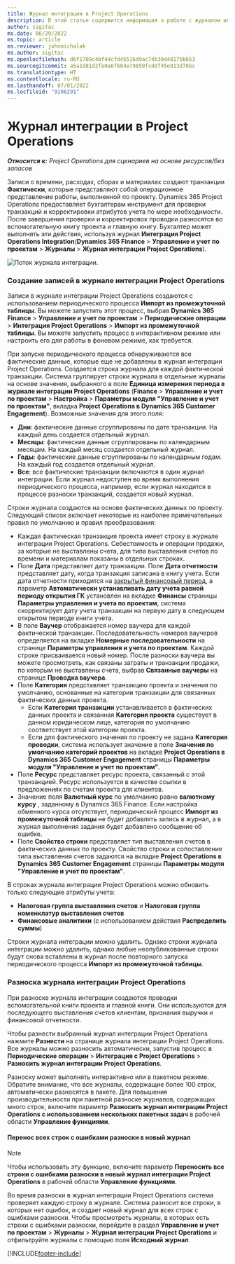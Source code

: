 ```yaml
---
title: Журнал интеграции в Project Operations
description: В этой статье содержится информация о работе с журналом интеграции в Project Operations.
author: sigitac
ms.date: 06/29/2022
ms.topic: article
ms.reviewer: johnmichalak
ms.author: sigitac
ms.openlocfilehash: d6f1709c4bf44cfd45516d9ac74b30d4817bb653
ms.sourcegitcommit: a5a1d81d2fe0a6f684e79859fcddf45e913d76bc
ms.translationtype: HT
ms.contentlocale: ru-RU
ms.lasthandoff: 07/01/2022
ms.locfileid: "9106291"
---
```

# <a name="integration-journal-in-project-operations"></a>Журнал интеграции в Project Operations

_**Относится к:** Project Operations для сценариев на основе ресурсов/без запасов_

Записи о времени, расходах, сборах и материалах создают транзакции **Фактически**, которые представляют собой операционное представление работы, выполненной по проекту. Dynamics 365 Project Operations предоставляет бухгалтерам инструмент для проверки транзакций и корректировки атрибутов учета по мере необходимости. После завершения проверки и корректировок проводки разносятся во вспомогательную книгу проекта и главную книгу. Бухгалтер может выполнять эти действия, используя журнал **Интеграция Project Operations Integration**(**Dynamics 365 Finance** > **Управление и учет по проектам** > **Журналы** > **Журнал интеграции Project Operations**).

![Поток журнала интеграции.](./media/IntegrationJournal.png)

### <a name="create-records-in-the-project-operations-integration-journal"></a>Создание записей в журнале интеграции Project Operations

Записи в журнале интеграции Project Operations создаются с использованием периодического процесса **Импорт из промежуточной таблицы**. Вы можете запустить этот процесс, выбрав **Dynamics 365 Finance** > **Управление и учет по проектам** > **Периодические операции** > **Интеграция Project Operations** > **Импорт из промежуточной таблицы**. Вы можете запустить процесс в интерактивном режиме или настроить его для работы в фоновом режиме, как требуется.

При запуске периодического процесса обнаруживаются все фактические данные, которые еще не добавлены в журнал интеграции Project Operations. Создается строка журнала для каждой фактической транзакции.
Система группирует строки журнала в отдельные журналы на основе значения, выбранного в поле **Единица измерения периода в журнале интеграции Project Operations** (**Finance** > **Управление и учет по проектам** > **Настройка** > **Параметры модуля "Управление и учет по проектам"**, вкладка **Project Operations в Dynamics 365 Customer Engagement**). Возможные значения для этого поля:

  - **Дни**: фактические данные сгруппированы по дате транзакции. На каждый день создается отдельный журнал.
  - **Месяцы**: фактические данные сгруппированы по календарным месяцам. На каждый месяц создается отдельный журнал.
  - **Годы**: фактические данные сгруппированы по календарным годам. На каждый год создается отдельный журнал.
  - **Все**: все фактические транзакции включаются в один журнал интеграции. Если журнал недоступен во время выполнения периодического процесса, например, если журнал находится в процессе разноски транзакций, создается новый журнал.

Строки журнала создаются на основе фактических данных по проекту. Следующий список включает некоторые из наиболее примечательных правил по умолчанию и правил преобразования:

  - Каждая фактическая транзакция проекта имеет строку в журнале интеграции Project Operations. Себестоимость и операции продажи, за которые не выставлены счета, для типа выставления счетов по времени и материалам показаны в отдельных строках.
  - Поле **Дата** представляет дату транзакции. Поле **Дата отчетности** представляет дату, когда транзакция записана в книгу учета. Если дата отчетности приходится на [закрытый финансовый период](/dynamics365/finance/general-ledger/close-general-ledger-at-period-end), а параметр **Автоматически устанавливать дату учета равной периоду открытия ГК** установлен на вкладке **Финансы** страницы **Параметры управления и учета по проектам**, система скорректирует дату учета транзакции на первую дату в следующем открытом периоде книги учета.
  - В поле **Ваучер** отображается номер ваучера для каждой фактической транзакции. Последовательность номеров ваучеров определяется на вкладке **Номерные последовательности** на странице **Параметры управления и учета по проектам**. Каждой строке присваивается новый номер. После разноски ваучера вы можете просмотреть, как связаны затраты и транзакции продажи, по которым не выставлены счета, выбрав **Связанные ваучеры** на странице **Проводка ваучера**.
  - Поле **Категория** представляет транзакцию проекта и значения по умолчанию, основанные на категории транзакции для связанных фактических данных проекта.
    - Если **Категория транзакции** устанавливается в фактических данных проекта и связанная **Категория проекта** существует в данном юридическом лице, категория по умолчанию соответствует этой категории проекта.
    - Если для фактического значения по проекту не задана **Категория проводки**, система использует значение в поле **Значения по умолчанию категорий проектов** на вкладке **Project Operations в Dynamics 365 Customer Engagement** страницы **Параметры модуля "Управление и учет по проектам"**.
  - Поле **Ресурс** представляет ресурс проекта, связанный с этой транзакцией. Ресурс используется в качестве ссылки в предложениях по счетам проекта для клиентов.
  - Значение поля **Валютный курс** по умолчанию равно **валютному курсу** , заданному в Dynamics 365 Finance. Если настройка обменного курса отсутствует, периодический процесс **Импорт из промежуточной таблицы** не будет добавлять запись в журнал, а в журнал выполнения задания будет добавлено сообщение об ошибке.
  - Поле **Свойство строки** представляет тип выставления счетов в фактических данных по проекту. Свойство строки и сопоставление типа выставления счетов задаются на вкладке **Project Operations в Dynamics 365 Customer Engagement** страницы **Параметры модуля "Управление и учет по проектам"**.

В строках журнала интеграции Project Operations можно обновить только следующие атрибуты учета:

- **Налоговая группа выставления счетов** и **Налоговая группа номенклатур выставления счетов**
- **Финансовые аналитики** (с использованием действия **Распределить суммы**)

Строки журнала интеграции можно удалить. Однако строки журнала интеграции можно удалить, однако любые неопубликованные строки будут снова вставлены в журнал после повторного запуска периодического процесса **Импорт из промежуточной таблицы**.

### <a name="post-the-project-operations-integration-journal"></a>Разноска журнала интеграции Project Operations

При разноске журнала интеграции создаются проводки вспомогательной книги проекта и главной книги. Они используются для последующего выставления счетов клиентам, признания выручки и финансовой отчетности.

Чтобы разнести выбранный журнал интеграции Project Operations нажмите **Разнести** на странице журнала интеграции Project Operations. Все журналы можно разносить автоматически, запустив процесс в **Периодические операции** > **Интеграция с Project Operations** > **Разносить журнал интеграции Project Operations**.

Разноску может выполнять интерактивно или в пакетном режиме. Обратите внимание, что все журналы, содержащие более 100 строк, автоматически разносятся в пакете. Для повышения производительности при пакетной разноске журналов, содержащих много строк, включите параметр **Разносить журнал интеграции Project Operations с использованием нескольких пакетных задач** в рабочей области **Управление функциями**. 

#### <a name="transfer-all-lines-that-have-posting-errors-to-a-new-journal"></a>Перенос всех строк с ошибками разноски в новый журнал

> [!NOTE]
> Чтобы использовать эту функцию, включите параметр **Переносить все строки с ошибками разноски в новый журнал интеграции Project Operations** в рабочей области **Управление функциями**.

Во время разноски в журнал интеграции Project Operations система проверяет каждую строку в журнале. Система разносит все строки, в которых нет ошибок, и создает новый журнал для всех строк с ошибками разноски. Чтобы просмотреть журналы, в которых есть строки с ошибками разноски, перейдите в раздел **Управление и учет по проектам** > **Журналы** > **Журнал интеграции Project Operations** и отфильтруйте журналы с помощью поля **Исходный журнал**.

[!INCLUDE[footer-include](../includes/footer-banner.md)]
